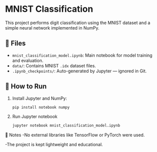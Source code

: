 # MNIST Classification

This project performs digit classification using the MNIST dataset and a simple neural network implemented in NumPy.

## 📁 Files

- `mnist_classification_model.ipynb`: Main notebook for model training and evaluation.
- `data/`: Contains MNIST `.idx` dataset files.
- `.ipynb_checkpoints/`: Auto-generated by Jupyter — ignored in Git.

## 🚀 How to Run

1. Install Jupyter and NumPy:
   ```bash
   pip install notebook numpy
2. Run Jupyter notebook
   ```bash
   jupyter notebook mnist_classification_model.ipynb

📌 Notes
-No external libraries like TensorFlow or PyTorch were used.

-The project is kept lightweight and educational.


